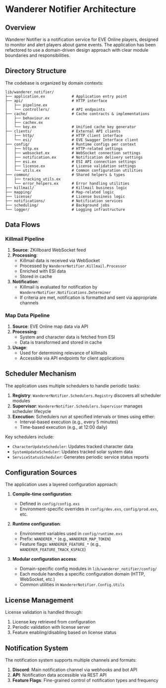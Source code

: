 # Wanderer Notifier Architecture

## Overview

Wanderer Notifier is a notification service for EVE Online players, designed to monitor and alert players about game events. The application has been refactored to use a domain-driven design approach with clear module boundaries and responsibilities.

## Directory Structure

The codebase is organized by domain contexts:

```
lib/wanderer_notifier/
├── application.ex            # Application entry point
├── api/                      # HTTP interface
│   ├── pipeline.ex
│   └── controllers/          # API endpoints
├── cache/                    # Cache contracts & implementations
│   ├── behaviour.ex
│   ├── cachex.ex
│   └── key.ex                # Unified cache key generator
├── clients/                  # External API clients
│   ├── http/                 # HTTP client interface
│   └── esi/                  # EVE Swagger Interface client
├── config/                   # Runtime configs per context
│   ├── http.ex               # HTTP-related settings
│   ├── websocket.ex          # WebSocket connection settings
│   ├── notification.ex       # Notification delivery settings
│   ├── esi.ex                # ESI API connection settings
│   ├── license.ex            # License validation settings
│   └── utils.ex              # Common configuration utilities
├── common/                   # Shared helpers & types
│   ├── tracking_utils.ex
│   └── error_helpers.ex      # Error handling utilities
├── killmail/                 # Killmail business logic
├── mapping/                  # Map-related logic
├── license/                  # License business logic
├── notifications/            # Notification services
├── scheduling/               # Background jobs
└── logger/                   # Logging infrastructure
```

## Data Flows

### Killmail Pipeline

1. **Source**: ZKillboard WebSocket feed
2. **Processing**:
   - Killmail data is received via WebSocket
   - Processed by `WandererNotifier.Killmail.Processor`
   - Enriched with ESI data
   - Stored in cache
3. **Notification**:
   - Killmail is evaluated for notification by `WandererNotifier.Notifications.Determiner`
   - If criteria are met, notification is formatted and sent via appropriate channels

### Map Data Pipeline

1. **Source**: EVE Online map data via API
2. **Processing**:
   - System and character data is fetched from ESI
   - Data is transformed and stored in cache
3. **Usage**:
   - Used for determining relevance of killmails
   - Accessible via API endpoints for client applications

## Scheduler Mechanism

The application uses multiple schedulers to handle periodic tasks:

1. **Registry**: `WandererNotifier.Schedulers.Registry` discovers all scheduler modules
2. **Supervisor**: `WandererNotifier.Schedulers.Supervisor` manages scheduler lifecycle
3. **Execution**: Schedulers run at specified intervals or times using either:
   - Interval-based execution (e.g., every 5 minutes)
   - Time-based execution (e.g., at 12:00 daily)

Key schedulers include:
- `CharacterUpdateScheduler`: Updates tracked character data
- `SystemUpdateScheduler`: Updates tracked solar system data
- `ServiceStatusScheduler`: Generates periodic service status reports

## Configuration Sources

The application uses a layered configuration approach:

1. **Compile-time configuration**:
   - Defined in `config/config.exs`
   - Environment-specific overrides in `config/dev.exs`, `config/prod.exs`, etc.

2. **Runtime configuration**:
   - Environment variables used in `config/runtime.exs`
   - Prefix: `WANDERER_*` (e.g., `WANDERER_MAP_TOKEN`)
   - Feature flags: `WANDERER_FEATURE_*` (e.g., `WANDERER_FEATURE_TRACK_KSPACE`)

3. **Modular configuration access**:
   - Domain-specific config modules in `lib/wanderer_notifier/config/`
   - Each module handles a specific configuration domain (HTTP, WebSocket, etc.)
   - Common utilities in `WandererNotifier.Config.Utils`

## License Management

License validation is handled through:
1. License key retrieved from configuration
2. Periodic validation with license server
3. Feature enabling/disabling based on license status

## Notification System

The notification system supports multiple channels and formats:
1. **Discord**: Main notification channel via webhooks and bot API
2. **API**: Notification data accessible via REST API
3. **Feature Flags**: Fine-grained control of notification types and frequency 